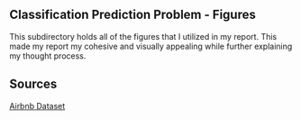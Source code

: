 ## Classification Prediction Problem - Figures

This subdirectory holds all of the figures that I utilized in my report. This made my report my cohesive and visually appealing while further explaining my thought process.

## Sources

[Airbnb Dataset](https://www.kaggle.com/competitions/classification-spring-2024-airbnb-super-host/data)

